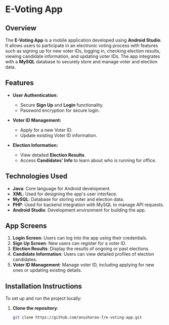 # E-Voting App

## Overview
The **E-Voting App** is a mobile application developed using **Android Studio**. It allows users to participate in an electronic voting process with features such as signing up for new voter IDs, logging in, checking election results, viewing candidate information, and updating voter IDs. The app integrates with a **MySQL** database to securely store and manage voter and election data.

## Features
- **User Authentication:**
  - Secure **Sign Up** and **Login** functionality.
  - Password encryption for secure login.
  
- **Voter ID Management:**
  - Apply for a new Voter ID.
  - Update existing Voter ID information.

- **Election Information:**
  - View detailed **Election Results**.
  - Access **Candidates' Info** to learn about who is running for office.

## Technologies Used
- **Java**: Core language for Android development.
- **XML**: Used for designing the app's user interface.
- **MySQL**: Database for storing voter and election data.
- **PHP**: Used for backend integration with MySQL to manage API requests.
- **Android Studio**: Development environment for building the app.

## App Screens
1. **Login Screen**: Users can log into the app using their credentials.
2. **Sign Up Screen**: New users can register for a voter ID.
3. **Election Results**: Display the results of ongoing or past elections.
4. **Candidate Information**: Users can view detailed profiles of election candidates.
5. **Voter ID Management**: Manage voter ID, including applying for new ones or updating existing details.

## Installation Instructions
To set up and run the project locally:

1. **Clone the repository**:
   ```bash
   git clone https://github.com/anusharao-7/e-voting-app.git

